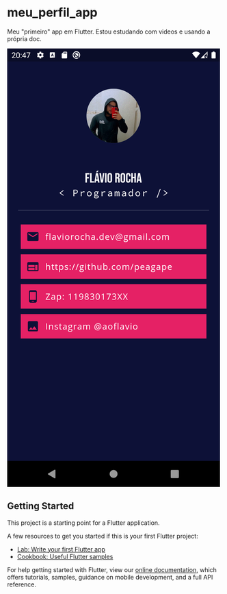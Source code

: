 # meu_perfil_app

Meu "primeiro" app em Flutter. Estou estudando com videos e usando a própria doc.

<img src='https://raw.githubusercontent.com/peagape/meu_perfil_app/master/Screenshot_1630270070.png'>

## Getting Started

This project is a starting point for a Flutter application.

A few resources to get you started if this is your first Flutter project:

- [Lab: Write your first Flutter app](https://flutter.dev/docs/get-started/codelab)
- [Cookbook: Useful Flutter samples](https://flutter.dev/docs/cookbook)

For help getting started with Flutter, view our
[online documentation](https://flutter.dev/docs), which offers tutorials,
samples, guidance on mobile development, and a full API reference.
